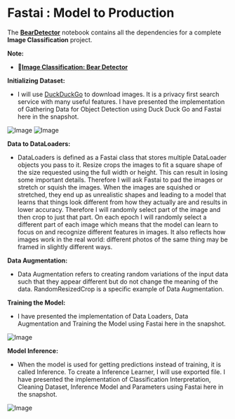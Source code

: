 # **Fastai : Model to Production**

The [**BearDetector**](https://github.com/ThinamXx/Fastai/edit/main/2.%20Model%20Production/README.md) notebook contains all the dependencies for a complete **Image Classification** project. 

**Note:**
- 📑[**Image Classification: Bear Detector**](https://nbviewer.jupyter.org/github/ThinamXx/Fastai/blob/main/2.%20Model%20Production/BearDetector.ipynb)

**Initializing Dataset:**
- I will use [DuckDuckGo](https://duckduckgo.com/) to download images. It is a privacy first search service with many useful features. I have presented the implementation of Gathering Data for Object Detection using Duck Duck Go and Fastai here in the snapshot. 

![Image](https://github.com/ThinamXx/300Days__MachineLearningDeepLearning/blob/main/Images/Day%20194.PNG)
![Image](https://github.com/ThinamXx/300Days__MachineLearningDeepLearning/blob/main/Images/Day%20195.PNG)

**Data to DataLoaders:**
- DataLoaders is defined as a Fastai class that stores multiple DataLoader objects you pass to it. Resize crops the images to fit a square shape of the size requested using the full width or height. This can result in losing some important details. Therefore I will ask Fastai to pad the images or stretch or squish the images. When the images are squished or stretched, they end up as unrealistic shapes and leading to a model that learns that things look different from how they actually are and results in lower accuracy. Therefore I will randomly select part of the image and then crop to just that part. On each epoch I will randomly select a different part of each image which means that the model can learn to focus on and recognize different features in images. It also reflects how images work in the real world: different photos of the same thing may be framed in slightly different ways.

**Data Augmentation:**
- Data Augmentation refers to creating random variations of the input data such that they appear different but do not change the meaning of the data. RandomResizedCrop is a specific example of Data Augmentation.

**Training the Model:**
- I have presented the implementation of Data Loaders, Data Augmentation and Training the Model using Fastai here in the snapshot.

![Image](https://github.com/ThinamXx/300Days__MachineLearningDeepLearning/blob/main/Images/Day%20196.PNG)

**Model Inference:**
- When the model is used for getting predictions instead of training, it is called Inference. To create a Inference Learner, I will use exported file.  I have presented the implementation of Classification Interpretation, Cleaning Dataset, Inference Model and Parameters using Fastai here in the snapshot. 

![Image](https://github.com/ThinamXx/300Days__MachineLearningDeepLearning/blob/main/Images/Day%20197.PNG)
